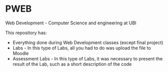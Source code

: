# PWEB

Web Development - Computer Science and engineering at UBI

This repository has:
- Everything done during Web Development classes (except final project)
- Labs - In this type of Labs, all you had to do was upload the file to Moodle
- Assessment Labs - In this type of Labs, it was necessary to present the result of the Lab, such as a short description of the code
